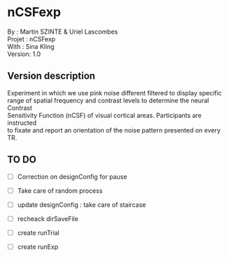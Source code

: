 # nCSFexp
By :      Martin SZINTE & Uriel Lascombes<br/>
Projet :  nCSFexp<br/>
With :    Sina Kling<br/>
Version:  1.0<br/>

## Version description
Experiment in which we use pink noise different filtered to display specific <br/>
range of spatial frequency and contrast levels to determine the neural Contrast <br/>
Sensitivity Function (nCSF) of visual cortical areas. Participants are instructed<br/>
to fixate and report an orientation of the noise pattern presented on every TR.

## TO DO 
- [ ] Correction on designConfig for pause 
- [ ] Take care of random process 

- [ ] update designConfig : take care of staircase
- [ ] recheack dirSaveFile
- [ ] create runTrial 
- [ ] create runExp 


